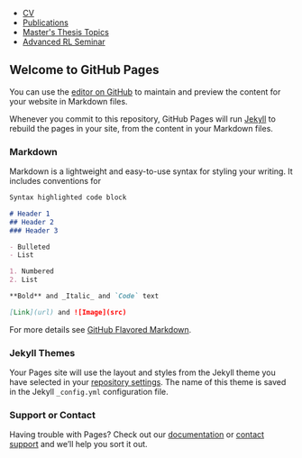 
<div id="wrap">
    <!-- Navbar header -->
    <nav class="navbar navbar-default">
  <div class="container">
    <div class="navbar-header">
      <a class="navbar-brand" href="."><i class="fa fa-home"></i></a>
    </div>
    <div id="navbar">
      <ul class="nav navbar-nav navbar-right">
        <li><a href="CV.html">CV</a></li>
        <li><a href="publications.html">Publications</a></li>      
  		  <li><a href="MTT.html">Master's Thesis Topics</a></li>  
         <li><a href="advanced_rl.html">Advanced RL Seminar</a></li> 
      </ul>
    </div>
  </div>
</nav>

## Welcome to GitHub Pages

You can use the [editor on GitHub](https://github.com/GeorgMiller/website/edit/main/README.md) to maintain and preview the content for your website in Markdown files.

Whenever you commit to this repository, GitHub Pages will run [Jekyll](https://jekyllrb.com/) to rebuild the pages in your site, from the content in your Markdown files.

### Markdown

Markdown is a lightweight and easy-to-use syntax for styling your writing. It includes conventions for

```markdown
Syntax highlighted code block

# Header 1
## Header 2
### Header 3

- Bulleted
- List

1. Numbered
2. List

**Bold** and _Italic_ and `Code` text

[Link](url) and ![Image](src)
```

For more details see [GitHub Flavored Markdown](https://guides.github.com/features/mastering-markdown/).

### Jekyll Themes

Your Pages site will use the layout and styles from the Jekyll theme you have selected in your [repository settings](https://github.com/GeorgMiller/website/settings/pages). The name of this theme is saved in the Jekyll `_config.yml` configuration file.

### Support or Contact

Having trouble with Pages? Check out our [documentation](https://docs.github.com/categories/github-pages-basics/) or [contact support](https://support.github.com/contact) and we’ll help you sort it out.
